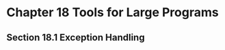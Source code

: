 Chapter 18 Tools for Large Programs
===================================

Section 18.1 Exception Handling
-------------------------------
